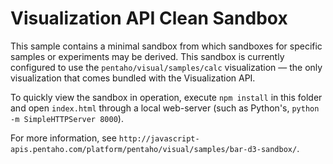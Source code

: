 # Visualization API Clean Sandbox

This sample contains a minimal sandbox from which sandboxes for specific samples or experiments may be derived.
This sandbox is currently configured to use the `pentaho/visual/samples/calc` visualization — 
the only visualization that comes bundled with the Visualization API.

To quickly view the sandbox in operation, execute `npm install` in this folder and open `index.html` through 
a local web-server (such as Python's, `python -m SimpleHTTPServer 8000`).

For more information, see `http://javascript-apis.pentaho.com/platform/pentaho/visual/samples/bar-d3-sandbox/`.
